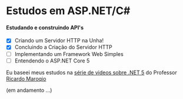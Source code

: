 # Estudos em ASP.NET/C#
#### Estudando e construindo API's

- [x] Criando um Servidor HTTP na Unha!
- [x] Concluindo a Criação do Servidor HTTP
- [ ] Implementando um Framework Web Simples
- [ ] Entendendo o ASP.NET Core 5

Eu baseei meus estudos na [série de videos sobre .NET 5](https://www.youtube.com/playlist?list=PL0YuSuacUEWuN8xnvk2b5yW_koKbkHh_m) do Professor [Ricardo Maroqio](https://github.com/maroquio)
<p>(em andamento ...)</p>
